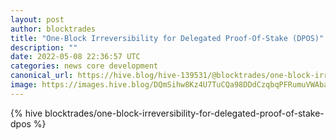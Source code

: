 ```yaml
---
layout: post
author: blocktrades
title: "One-Block Irreversibility for Delegated Proof-Of-Stake (DPOS)"
description: ""
date: 2022-05-08 22:36:57 UTC
categories: news core development
canonical_url: https://hive.blog/hive-139531/@blocktrades/one-block-irreversibility-for-delegated-proof-of-stake-dpos
image: https://images.hive.blog/DQmSihw8Kz4U7TuCQa98DDdCzqbqPFRumuVWAbareiYZW1Z/blocktrades%20update.png
---
```

{% hive blocktrades/one-block-irreversibility-for-delegated-proof-of-stake-dpos %}
